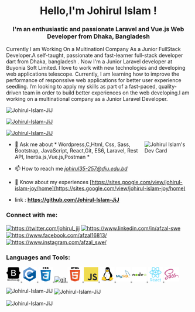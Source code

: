 <h1 align="center">Hello,I'm Johirul Islam !</h1>
<h3 align="center">I'm an enthusiastic and passionate Laravel and Vue.js Web Developer from Dhaka, Bangladesh</h3>
<p align="left">Currently I am Working On a Multinationl Company As a Junior FullStack Developer.A self-taught, passionate and fast-learner full-stack developer dart from Dhaka, bangladesh . Now I'm a Junior Laravel developer at Buyonia Soft Limited. I love to work with new technologies and developing web applications telescope. Currently, I am learning how to improve the performance of responssive web applications for better user experience seedling. I’m looking to apply my skills as part of a fast-paced, quality-driven team in order to build better experiences on the web developing.I am working on a multinational company as a Junior Laravel Developer.</p>

<p align="left"> <img src="https://komarev.com/ghpvc/?username=Johirul-Islam-JiJ&label=Profile%20views&color=0e75b6&style=flat" alt="Johirul-Islam-JiJ" /> </p>

<p align="left"> <a href="https://github.com/ryo-ma/github-profile-trophy"><img src="https://github-profile-trophy.vercel.app/?username=Johirul-Islam-JiJ=ryo-ma&theme=onedark" alt="Johirul-Islam-JiJ" /></a> </p>

<p align="left"> <a href="https://github.com/ryo-ma/github-profile-trophy"><img src="https://github-profile-trophy.vercel.app/?username=Johirul-Islam-JiJ" alt="Johirul-Islam-JiJ" /></a> </p>

<p align="left"><a href="https://app.daily.dev/johirul_islam"><img src="https://api.daily.dev/devcards/f8d000b9e522453db94c8da54114ac94.png?r=80l" width="25%" align="right" alt="Johirul Islam's Dev Card"/></a></p>


- 💬 Ask me about * Wordpress,C,Html, Css, Sass, Bootstrap, JavaScript, React,Git, ES6, Laravel, Rest API, Inertia.js,Vue.js,Postman *

- 📫 How to reach me *johirul35-257@diu.edu.bd*

- 📄 Know about my experiences [https://sites.google.com/view/johirul-islam-joy/home](https://sites.google.com/view/johirul-islam-joy/home)


- link : **https://github.com/Johirul-Islam-JiJ**
<h3 align="left">Connect with me:</h3>
<p align="left">
<a href="https://twitter.com/johirul_jij" target="blank"><img align="center" src="https://raw.githubusercontent.com/rahuldkjain/github-profile-readme-generator/master/src/images/icons/Social/twitter.svg" alt="https://twitter.com/johirul_jij" height="30" width="40" /></a>
<a href="https://www.linkedin.com/in/johirul-islam-joy-08a8b1151/" target="blank"><img align="center" src="https://raw.githubusercontent.com/rahuldkjain/github-profile-readme-generator/master/src/images/icons/Social/linked-in-alt.svg" alt="https://www.linkedin.com/in/afzal-swe" height="30" width="40" /></a>
<a href="https://www.facebook.com/johirulislam.joy.3" target="blank"><img align="center" src="https://raw.githubusercontent.com/rahuldkjain/github-profile-readme-generator/master/src/images/icons/Social/facebook.svg" alt="https://www.facebook.com/afzal16813/" height="30" width="40" /></a>
<a href="https://instagram.com/https://www.instagram.com/afzal_swe/" target="blank"><img align="center" src="https://raw.githubusercontent.com/rahuldkjain/github-profile-readme-generator/master/src/images/icons/Social/instagram.svg" alt="https://www.instagram.com/afzal_swe/" height="30" width="40" /></a>
</p>

<h3 align="left">Languages and Tools:</h3>
<p align="left"> <a href="https://getbootstrap.com" target="_blank" rel="noreferrer"> <img src="https://raw.githubusercontent.com/devicons/devicon/master/icons/bootstrap/bootstrap-plain-wordmark.svg" alt="bootstrap" width="40" height="40"/> </a> <a href="https://www.cprogramming.com/" target="_blank" rel="noreferrer"> <img src="https://raw.githubusercontent.com/devicons/devicon/master/icons/c/c-original.svg" alt="c" width="40" height="40"/> </a> <a href="https://www.w3schools.com/css/" target="_blank" rel="noreferrer"> <img src="https://raw.githubusercontent.com/devicons/devicon/master/icons/css3/css3-original-wordmark.svg" alt="css3" width="40" height="40"/> </a> <a href="https://git-scm.com/" target="_blank" rel="noreferrer"> <img src="https://www.vectorlogo.zone/logos/git-scm/git-scm-icon.svg" alt="git" width="40" height="40"/> </a> <a href="https://www.w3.org/html/" target="_blank" rel="noreferrer"> <img src="https://raw.githubusercontent.com/devicons/devicon/master/icons/html5/html5-original-wordmark.svg" alt="html5" width="40" height="40"/> </a> <a href="https://developer.mozilla.org/en-US/docs/Web/JavaScript" target="_blank" rel="noreferrer"> <img src="https://raw.githubusercontent.com/devicons/devicon/master/icons/javascript/javascript-original.svg" alt="javascript" width="40" height="40"/> </a> <a href="https://www.linux.org/" target="_blank" rel="noreferrer"> <img src="https://raw.githubusercontent.com/devicons/devicon/master/icons/linux/linux-original.svg" alt="linux" width="40" height="40"/> </a> <a href="https://www.mysql.com/" target="_blank" rel="noreferrer"> <img src="https://raw.githubusercontent.com/devicons/devicon/master/icons/mysql/mysql-original-wordmark.svg" alt="mysql" width="40" height="40"/> </a> <a href="https://nodejs.org" target="_blank" rel="noreferrer"> <img src="https://raw.githubusercontent.com/devicons/devicon/master/icons/nodejs/nodejs-original-wordmark.svg" alt="nodejs" width="40" height="40"/> </a> <a href="https://reactjs.org/" target="_blank" rel="noreferrer"> <img src="https://raw.githubusercontent.com/devicons/devicon/master/icons/react/react-original-wordmark.svg" alt="react" width="40" height="40"/> </a> <a href="https://sass-lang.com" target="_blank" rel="noreferrer"> <img src="https://raw.githubusercontent.com/devicons/devicon/master/icons/sass/sass-original.svg" alt="sass" width="40" height="40"/> </a> </p>

<p><img align="left" src="https://github-readme-stats.vercel.app/api/top-langs?username=Johirul-Islam-JiJ&show_icons=true&locale=en&layout=compact" alt="Johirul-Islam-JiJ" /></p>

<p>&nbsp;<img align="center" src="https://github-readme-stats.vercel.app/api?username=Johirul-Islam-JiJ&show_icons=true&locale=en" alt="Johirul-Islam-JiJ" /></p>

<p><img align="center" src="https://github-readme-streak-stats.herokuapp.com/?user=Johirul-Islam-JiJ&" alt="Johirul-Islam-JiJ" /></p>
